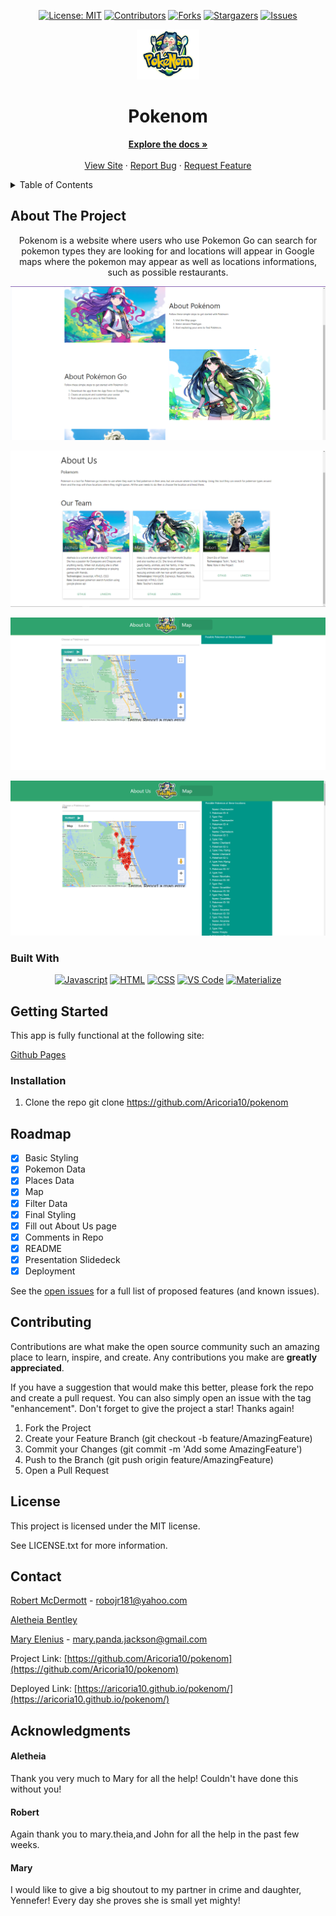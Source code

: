 <div align="center">

[![License: MIT](https://img.shields.io/badge/License-MIT-yellow.svg)](https://opensource.org/licenses/MIT)
[![Contributors](https://img.shields.io/github/contributors/Aricoria10/pokenom.svg?style=plastic&logo=appveyor)](https://github.com/Aricoria10/pokenom)
[![Forks](https://img.shields.io/github/forks/Aricoria10/Pokenom.svg?style=plastic&logo=appveyor)](https://github.com/Aricoria10/Pokenom/network/members)
[![Stargazers](https://img.shields.io/github/stars/Aricoria10/Pokenom.svg?style=plastic&logo=appveyor)](https://github.com/Aricoria10/Pokenom/stargazers)
[![Issues](https://img.shields.io/github/issues/Aricoria10/Pokenom.svg?style=plastic&logo=appveyor)](https://github.com/Aricoria10/pokenom/issues)

</div>

<!-- PROJECT LOGO -->

<div align="center">
  <a href="https://github.com/404pandas/PARSR">
    <img src="./assets/images/poke-logo.png" alt="Logo" width="100" height="80">
  </a>
  </div>

<div align="center">
  <p align="center">
<h1> Pokenom </h1>    
    <a href="https://github.com/Aricoria10/pokenom"><strong>Explore the docs »</strong></a>
    <br />
    <br />
    <a href="https://aricoria10.github.io/pokenom/">View Site</a>
    ·
    <a href="https://github.com/Aricoria10/pokenom/issues">Report Bug</a>
    ·
    <a href="https://github.com/Aricoria10/pokenom/issues">Request Feature</a>
  </p>
</div>

<!-- TABLE OF CONTENTS -->
<details>
  <summary>Table of Contents</summary>
  <ol>
    <li>
      <a href="#about-the-project">About The Project</a>
      <ul>
        <li><a href="#built-with">Built With</a></li>
      </ul>
    </li>
    <li>
      <a href="#getting-started">Getting Started</a>
      <ul>
        <li><a href="#installation">Installation</a></li>
      </ul>
    </li>
    <li><a href="#roadmap">Roadmap</a></li>
    <li><a href="#contributing">Contributing</a></li>
    <li><a href="#license">License</a></li>
    <li><a href="#contact">Contact</a></li>
    <li><a href="#acknowledgments">Acknowledgments</a></li>
  </ol>
</details>

<!-- ABOUT THE PROJECT -->

## About The Project

<div align="center">


Pokenom is a website where users who use Pokemon Go can search for pokemon types they are looking for and locations will appear in Google maps where the pokemon may appear as well as locations informations, such as possible restaurants.

![Front Page](./assets/images/pokenom-front.png)

![About Us](./assets/images/Pokenom-about-us.png)

![Google maps](./assets/images/pokenom-map.png)

![Google results](./assets/images/pokenom-map-results.png)

</div>

### Built With

<div align="center">

[![Javascript](https://img.shields.io/badge/Language-JavaScript-ff0000?style=plastic&logo=JavaScript&logoWidth=10)](https://javascript.info/)
[![HTML](https://img.shields.io/badge/Language-CSS-ff8000?style=plastic&logo=HTML5&logoWidth=10)](https://html.com/)
[![CSS](https://img.shields.io/badge/Language-CSS-ffff00?style=plastic&logo=CSS3&logoWidth=10)](https://www.w3schools.com/css/default.asp)
[![VS Code](https://img.shields.io/badge/IDE-VSCode-80ff00?style=plastic&logo=VisualStudioCode&logoWidth=10)](https://code.visualstudio.com/docs)
[![Materialize](https://img.shields.io/badge/Framework-Materialize-0000ff?style=plastic&logo=MUI&logoWidth=10)](https://materializecss.com/getting-started.html)

</div>

<!-- GETTING STARTED -->

## Getting Started

This app is fully functional at the following site:


[Github Pages](https://aricoria10.github.io/pokenom/)

### Installation

1. Clone the repo
   git clone https://github.com/Aricoria10/pokenom

<!-- USAGE EXAMPLES -->

<!-- ROADMAP -->

## Roadmap

- [x] Basic Styling
- [x] Pokemon Data
- [x] Places Data
- [x] Map
- [x] Filter Data
- [x] Final Styling
- [x] Fill out About Us page
- [x] Comments in Repo
- [x] README
- [x] Presentation Slidedeck
- [x] Deployment

See the [open issues](https://github.com/Aricoria10/pokenom/issues) for a full list of proposed features (and known issues).

<!-- CONTRIBUTING -->

## Contributing

Contributions are what make the open source community such an amazing place to learn, inspire, and create. Any contributions you make are **greatly appreciated**.

If you have a suggestion that would make this better, please fork the repo and create a pull request. You can also simply open an issue with the tag "enhancement".
Don't forget to give the project a star! Thanks again!

1. Fork the Project
2. Create your Feature Branch (git checkout -b feature/AmazingFeature)
3. Commit your Changes (git commit -m 'Add some AmazingFeature')
4. Push to the Branch (git push origin feature/AmazingFeature)
5. Open a Pull Request

<!-- LICENSE -->

## License

This project is licensed under the MIT license.

See LICENSE.txt for more information.

<!-- CONTACT -->

## Contact

<!-- Todo: Add your contact info if you want -->

[Robert McDermott](https://github.com/RobertMcDermot) - robojr181@yahoo.com

[Aletheia Bentley](https://github.com/Aricoria10/)

[Mary Elenius](https://www.maryelenius.com/d20) - mary.panda.jackson@gmail.com

Project Link: [https://github.com/Aricoria10/pokenom](https://github.com/Aricoria10/pokenom)

Deployed Link: [https://aricoria10.github.io/pokenom/](https://aricoria10.github.io/pokenom/)


## Acknowledgments


#### Aletheia

Thank you very much to Mary for all the help! Couldn't have done this without you!

#### Robert

Again thank you to mary.theia,and John for all the help in the past few weeks.

#### Mary

I would like to give a big shoutout to my partner in crime and daughter, Yennefer! Every day she proves she is small yet mighty!
